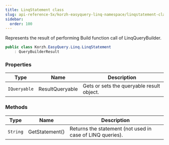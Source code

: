 ```yaml
---
title: LinqStatement class
slug: api-reference-5x/korzh-easyquery-linq-namespace/linqstatement-class
sidebar:
  order: 100
---
```


Represents the result of performing Build function call of LinqQueryBuilder.
```csharp
public class Korzh.EasyQuery.Linq.LinqStatement
    : QueryBuilderResult

```

### Properties

| Type | Name | Description | 
| --- | --- | --- | 
| `IQueryable` | ResultQueryable | Gets or sets the queryable result object. | 


### Methods

| Type | Name | Description | 
| --- | --- | --- | 
| `String` | GetStatement() | Returns the statement (not used in case of LINQ queries). |
